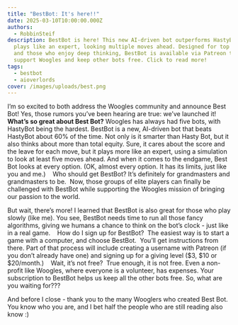```yaml
---
title: "BestBot: It's here!!"
date: 2025-03-10T10:00:00.000Z
authors:
  - RobbinSteif
description: BestBot is here! This new AI-driven bot outperforms HastyBot and
  plays like an expert, looking multiple moves ahead. Designed for top players
  and those who enjoy deep thinking, BestBot is available via Patreon to help
  support Woogles and keep other bots free. Click to read more!
tags:
  - bestbot
  - aioverlords
cover: /images/uploads/best.png
---
```

I’m so excited to both address the Woogles community and announce Best Bot! Yes, those rumors you’ve been hearing are true: we’ve launched it!
 
<b>What’s so great about Best Bot?</b>  Woogles has always had five bots, with HastyBot being the hardest. BestBot is a new, AI-driven bot that beats HastyBot about 60% of the time. Not only is it smarter than Hasty Bot, but it also thinks about more than total equity. Sure, it cares about the score and the leave for each move, but it plays more like an expert, using a simulation to look at least five moves ahead. And when it comes to the endgame, Best Bot looks at every option. (OK, almost every option. It has its limits, just like you and me.) 
 
Who should get BestBot?  It’s definitely for grandmasters and grandmasters to be.  Now, those groups of elite players can finally be challenged with BestBot while supporting the Woogles mission of bringing our passion to the world. 

But wait, there’s more! I learned that BestBot is also great for those who play slowly (like me). You see, BestBot needs time to run all those fancy algorithms, giving we humans a chance to think on the bot’s clock - just like in a real game. 
 
How do I sign up for BestBot?  The easiest way is to start a game with a computer, and choose BestBot.  You’ll get instructions from there. Part of that process will include creating a username with Patreon (if you don’t already have one) and signing up for a giving level ($3, $10 or $20/month.) 
 
Wait, it’s not free?  True enough, it is not free. Even a non-profit like Woogles, where everyone is a volunteer, has expenses.  Your subscription to BestBot helps us keep all the other bots free. So, what are you waiting for???

And before I close - thank you to the many Wooglers who created Best Bot. You know who you are, and I bet half the people who are still reading also know :)
